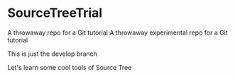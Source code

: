 # SourceTreeTrial
A throwaway repo for a Git tutorial
A throwaway experimental repo for a Git tutorial

This is just the develop branch

Let's learn some cool tools of Source Tree
